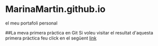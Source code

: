 # MarinaMartin.github.io
el meu portafoli personal

##La meva primera pràctica en Git
Si voleu visitar el resultat d'aquesta primera pràctica feu click en el següent  [link](https://marinamartin.github.io/geo-mapa/)
